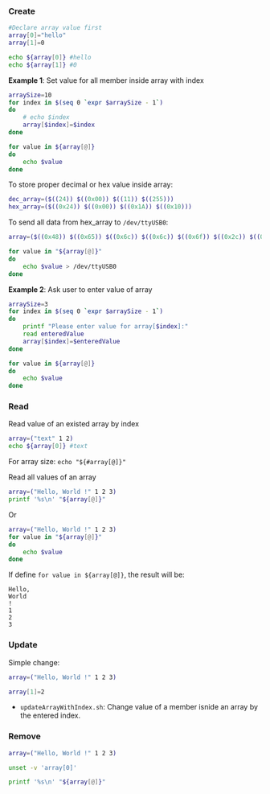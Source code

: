 ### Create

```sh
#Declare array value first
array[0]="hello"
array[1]=0

echo ${array[0]} #hello
echo ${array[1]} #0
```

**Example 1**: Set value for all member inside array with index
```sh
arraySize=10
for index in $(seq 0 `expr $arraySize - 1`)
do
    # echo $index
    array[$index]=$index
done

for value in ${array[@]}
do
    echo $value
done
```
To store proper decimal or hex value inside array:
```sh
dec_array=($((24)) $((0x00)) $((11)) $((255)))
hex_array=($((0x24)) $((0x00)) $((0x1A)) $((0x10)))
```
To send all data from hex_array to ``/dev/ttyUSB0``:

```sh
array=($((0x48)) $((0x65)) $((0x6c)) $((0x6c)) $((0x6f)) $((0x2c)) $((0x20)) $((0x57)) $((0x6f)) $((0x72)) $((0x6c)) $((0x64)) $((0x20)) $((0x21)))

for value in "${array[@]}"
do
    echo $value > /dev/ttyUSB0
done
```

**Example 2**: Ask user to enter value of array
```sh
arraySize=3
for index in $(seq 0 `expr $arraySize - 1`)
do
    printf "Please enter value for array[$index]:"
    read enteredValue
    array[$index]=$enteredValue
done

for value in ${array[@]}
do
    echo $value
done
```
### Read

Read value of an existed array by index

```sh
array=("text" 1 2)
echo ${array[0]} #text
```

For array size: ``echo "${#array[@]}"``

Read all values of an array

```sh
array=("Hello, World !" 1 2 3)
printf '%s\n' "${array[@]}"
```
Or
```sh
array=("Hello, World !" 1 2 3)
for value in "${array[@]}"
do
    echo $value
done
```

If define ``for value in ${array[@]}``, the result will be:

```
Hello,
World
!
1
2
3
```
### Update

Simple change:

```sh
array=("Hello, World !" 1 2 3)

array[1]=2
```

* ``updateArrayWithIndex.sh``: Change value of a member isnide an array by the entered index.

### Remove

```sh
array=("Hello, World !" 1 2 3)

unset -v 'array[0]'

printf '%s\n' "${array[@]}"
```
